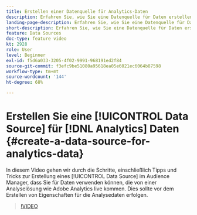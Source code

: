 ```yaml
---
title: Erstellen einer Datenquelle für Analytics-Daten
description: Erfahren Sie, wie Sie eine Datenquelle für Daten erstellen, die direkt aus einer Analyselösung wie Adobe Analytics importiert werden. Führen Sie diese Schritte aus, bevor Sie Eigenschaften für die Analysedaten erstellen.
landing-page-description: Erfahren Sie, wie Sie eine Datenquelle für Daten erstellen, die direkt aus einer Analyselösung wie Adobe Analytics importiert werden. Führen Sie diese Schritte aus, bevor Sie Eigenschaften für die Analysedaten erstellen.
short-description: Erfahren Sie, wie Sie eine Datenquelle für Daten erstellen, die direkt aus einer Analyselösung wie Adobe Analytics importiert werden. Führen Sie diese Schritte aus, bevor Sie Eigenschaften für die Analysedaten erstellen.
feature: Data Sources
doc-type: feature video
kt: 2928
role: User
level: Beginner
exl-id: f5d6a033-3205-4f02-9991-968191ed2f84
source-git-commit: f3efc9be51080a95618ea05e6021ec6064b87598
workflow-type: tm+mt
source-wordcount: '144'
ht-degree: 68%

---
```


# Erstellen Sie eine [!UICONTROL Data Source] für [!DNL Analytics] Daten {#create-a-data-source-for-analytics-data}

In diesem Video gehen wir durch die Schritte, einschließlich Tipps und Tricks zur Erstellung eines [!UICONTROL Data Source] im Audience Manager, dass Sie für Daten verwenden können, die von einer Analyselösung wie Adobe Analytics live kommen. Dies sollte vor dem Erstellen von Eigenschaften für die Analysedaten erfolgen.

>[!VIDEO](https://video.tv.adobe.com/v/27329/?quality=12)
